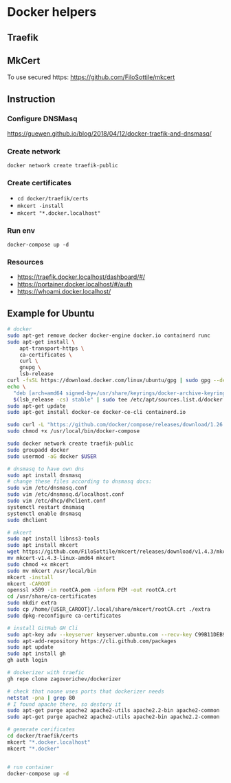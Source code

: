 # Docker helpers

## Traefik

## MkCert

To use secured https:
https://github.com/FiloSottile/mkcert

## Instruction

### Configure DNSMasq
https://guewen.github.io/blog/2018/04/12/docker-traefik-and-dnsmasq/

### Create network
`docker network create traefik-public`

### Create certificates
- `cd docker/traefik/certs`
- `mkcert -install`
- `mkcert "*.docker.localhost"`

### Run env
```
docker-compose up -d
```

### Resources
- https://traefik.docker.localhost/dashboard/#/
- https://portainer.docker.localhost/#/auth
- https://whoami.docker.localhost/

## Example for Ubuntu
```bash
# docker
sudo apt-get remove docker docker-engine docker.io containerd runc
sudo apt-get install \
    apt-transport-https \
    ca-certificates \
    curl \
    gnupg \
    lsb-release
curl -fsSL https://download.docker.com/linux/ubuntu/gpg | sudo gpg --dearmor -o /usr/share/keyrings/docker-archive-keyring.gpg
echo \
  "deb [arch=amd64 signed-by=/usr/share/keyrings/docker-archive-keyring.gpg] https://download.docker.com/linux/ubuntu \
  $(lsb_release -cs) stable" | sudo tee /etc/apt/sources.list.d/docker.list > /dev/null
sudo apt-get update
sudo apt-get install docker-ce docker-ce-cli containerd.io

sudo curl -L "https://github.com/docker/compose/releases/download/1.26.2/docker-compose-$(uname -s)-$(uname -m)" -o /usr/local/bin/docker-compose
sudo chmod +x /usr/local/bin/docker-compose

sudo docker network create traefik-public
sudo groupadd docker
sudo usermod -aG docker $USER

# dnsmasq to have own dns
sudo apt install dnsmasq
# change these files according to dnsmasq docs:
sudo vim /etc/dnsmasq.conf
sudo vim /etc/dnsmasq.d/localhost.conf
sudo vim /etc/dhcp/dhclient.conf
systemctl restart dnsmasq
systemctl enable dnsmasq
sudo dhclient

# mkcert
sudo apt install libnss3-tools
sudo apt install mkcert
wget https://github.com/FiloSottile/mkcert/releases/download/v1.4.3/mkcert-v1.4.3-linux-amd64
mv mkcert-v1.4.3-linux-amd64 mkcert
sudo chmod +x mkcert
sudo mv mkcert /usr/local/bin
mkcert -install
mkcert -CAROOT
openssl x509 -in rootCA.pem -inform PEM -out rootCA.crt
cd /usr/share/ca-certificates
sudo mkdir extra
sudo cp /home/{USER_CAROOT}/.local/share/mkcert/rootCA.crt ./extra
sudo dpkg-reconfigure ca-certificates

# install GitHub GH Cli
sudo apt-key adv --keyserver keyserver.ubuntu.com --recv-key C99B11DEB97541F0
sudo apt-add-repository https://cli.github.com/packages
sudo apt update
sudo apt install gh
gh auth login

# dockerizer with traefic
gh repo clone zagovorichev/dockerizer

# check that noone uses ports that dockerizer needs
netstat -pna | grep 80
# I found apache there, so destory it
sudo apt-get purge apache2 apache2-utils apache2.2-bin apache2-common
sudo apt-get purge apache2 apache2-utils apache2-bin apache2.2-common

# generate cerificates
cd docker/traefik/certs
mkcert "*.docker.localhost"
mkcert "*.docker"


# run container
docker-compose up -d
```
